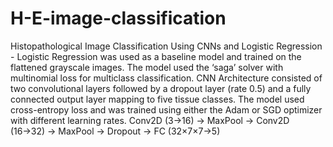 # H-E-image-classification
Histopathological Image Classification Using CNNs and Logistic Regression - Logistic Regression was used as a baseline model and trained on the flattened grayscale images. The model used the ‘saga’ solver with multinomial loss for multiclass classification. 
CNN Architecture consisted of two convolutional layers followed by a dropout layer (rate 0.5) and a fully connected output layer mapping to five tissue classes. The model used cross-entropy loss and was trained using either the Adam or SGD optimizer with different learning rates.
Conv2D (3→16) → MaxPool → Conv2D (16→32) → MaxPool → Dropout → FC (32×7×7→5)
